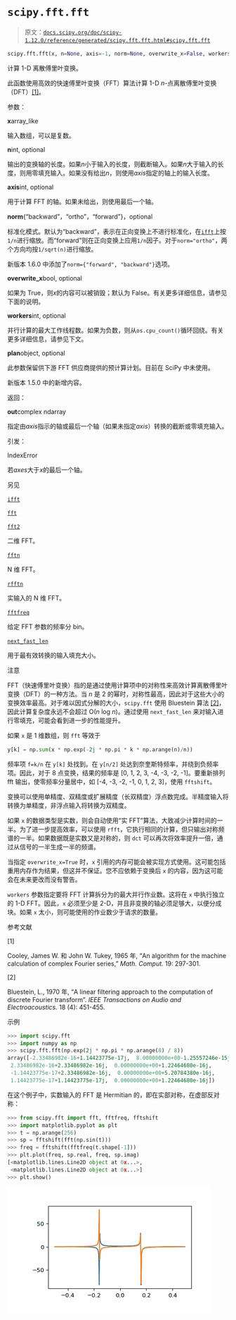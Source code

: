 # `scipy.fft.fft`

> 原文：[`docs.scipy.org/doc/scipy-1.12.0/reference/generated/scipy.fft.fft.html#scipy.fft.fft`](https://docs.scipy.org/doc/scipy-1.12.0/reference/generated/scipy.fft.fft.html#scipy.fft.fft)

```py
scipy.fft.fft(x, n=None, axis=-1, norm=None, overwrite_x=False, workers=None, *, plan=None)
```

计算 1-D 离散傅里叶变换。

此函数使用高效的快速傅里叶变换（FFT）算法计算 1-D *n*-点离散傅里叶变换（DFT）[[1]](#r33a4a1a5944b-1)。

参数：

**x**array_like

输入数组，可以是复数。

**n**int, optional

输出的变换轴的长度。如果*n*小于输入的长度，则截断输入。如果*n*大于输入的长度，则用零填充输入。如果没有给出*n*，则使用*axis*指定的轴上的输入长度。

**axis**int, optional

用于计算 FFT 的轴。如果未给出，则使用最后一个轴。

**norm**{“backward”，“ortho”，“forward”}，optional

标准化模式。默认为“backward”，表示在正向变换上不进行标准化，在[`ifft`](https://docs.scipy.org/doc/scipy-1.12.0/reference/generated/scipy.fft.ifft.html#scipy.fft.ifft "scipy.fft.ifft")上按`1/n`进行缩放。而“forward”则在正向变换上应用`1/n`因子。对于`norm="ortho"`，两个方向均按`1/sqrt(n)`进行缩放。

新版本 1.6.0 中添加了`norm={"forward", "backward"}`选项。

**overwrite_x**bool, optional

如果为 True，则*x*的内容可以被销毁；默认为 False。有关更多详细信息，请参见下面的说明。

**workers**int, optional

并行计算的最大工作线程数。如果为负数，则从`os.cpu_count()`循环回绕。有关更多详细信息，请参见下文。

**plan**object, optional

此参数保留供下游 FFT 供应商提供的预计算计划。目前在 SciPy 中未使用。

新版本 1.5.0 中的新增内容。

返回：

**out**complex ndarray

指定由*axis*指示的轴或最后一个轴（如果未指定*axis*）转换的截断或零填充输入。

引发：

IndexError

若*axes*大于*x*的最后一个轴。

另见

[`ifft`](https://docs.scipy.org/doc/scipy-1.12.0/reference/generated/scipy.fft.ifft.html#scipy.fft.ifft "scipy.fft.ifft")

[`fft`](https://docs.scipy.org/doc/scipy-1.12.0/reference/generated/scipy.fft.fft.html#scipy.fft.fft)

[`fft2`](https://docs.scipy.org/doc/scipy-1.12.0/reference/generated/scipy.fft.fft2.html#scipy.fft.fft2 "scipy.fft.fft2")

二维 FFT。

[`fftn`](https://docs.scipy.org/doc/scipy-1.12.0/reference/generated/scipy.fft.fftn.html#scipy.fft.fftn "scipy.fft.fftn")

N 维 FFT。

[`rfftn`](https://docs.scipy.org/doc/scipy-1.12.0/reference/generated/scipy.fft.rfftn.html#scipy.fft.rfftn "scipy.fft.rfftn")

实输入的 N 维 FFT。

[`fftfreq`](https://docs.scipy.org/doc/scipy-1.12.0/reference/generated/scipy.fft.fftfreq.html#scipy.fft.fftfreq "scipy.fft.fftfreq")

给定 FFT 参数的频率分 bin。

[`next_fast_len`](https://docs.scipy.org/doc/scipy-1.12.0/reference/generated/scipy.fft.next_fast_len.html#scipy.fft.next_fast_len "scipy.fft.next_fast_len")

用于最有效转换的输入填充大小。

注意

FFT（快速傅里叶变换）指的是通过使用计算项中的对称性来高效计算离散傅里叶变换（DFT）的一种方法。当 *n* 是 2 的幂时，对称性最高，因此对于这些大小的变换效率最高。对于难以因式分解的大小，`scipy.fft` 使用 Bluestein 算法 [[2]](#r33a4a1a5944b-2)，因此计算复杂度永远不会超过 O(*n* log *n*)。通过使用 `next_fast_len` 来对输入进行零填充，可能会看到进一步的性能提升。

如果 `x` 是 1 维数组，则 `fft` 等效于

```py
y[k] = np.sum(x * np.exp(-2j * np.pi * k * np.arange(n)/n)) 
```

频率项 `f=k/n` 在 `y[k]` 处找到。在 `y[n/2]` 处达到奈奎斯特频率，并绕到负频率项。因此，对于 8 点变换，结果的频率是 [0, 1, 2, 3, -4, -3, -2, -1]。要重新排列 fft 输出，使零频率分量居中，如 [-4, -3, -2, -1, 0, 1, 2, 3]，使用 `fftshift`。

变换可以使用单精度、双精度或扩展精度（长双精度）浮点数完成。半精度输入将转换为单精度，非浮点输入将转换为双精度。

如果 `x` 的数据类型是实数，则会自动使用“实 FFT”算法，大致减少计算时间的一半。为了进一步提高效率，可以使用 `rfft`，它执行相同的计算，但只输出对称频谱的一半。如果数据既是实数又是对称的，则 `dct` 可以再次将效率提升一倍，通过从信号的一半生成一半的频谱。

当指定 `overwrite_x=True` 时，`x` 引用的内存可能会被实现方式使用。这可能包括重用内存作为结果，但这并不保证。您不应依赖于变换后 `x` 的内容，因为这可能会在未来更改而没有警告。

`workers` 参数指定要将 FFT 计算拆分为的最大并行作业数。这将在 `x` 中执行独立的 1-D FFT。因此，`x` 必须至少是 2-D，并且非变换的轴必须足够大，以便分成块。如果 `x` 太小，则可能使用的作业数少于请求的数量。

参考文献

[1]

Cooley, James W. 和 John W. Tukey, 1965 年, “An algorithm for the machine calculation of complex Fourier series,” *Math. Comput.* 19: 297-301.

[2]

Bluestein, L., 1970 年, “A linear filtering approach to the computation of discrete Fourier transform”. *IEEE Transactions on Audio and Electroacoustics.* 18 (4): 451-455.

示例

```py
>>> import scipy.fft
>>> import numpy as np
>>> scipy.fft.fft(np.exp(2j * np.pi * np.arange(8) / 8))
array([-2.33486982e-16+1.14423775e-17j,  8.00000000e+00-1.25557246e-15j,
 2.33486982e-16+2.33486982e-16j,  0.00000000e+00+1.22464680e-16j,
 -1.14423775e-17+2.33486982e-16j,  0.00000000e+00+5.20784380e-16j,
 1.14423775e-17+1.14423775e-17j,  0.00000000e+00+1.22464680e-16j]) 
```

在这个例子中，实数输入的 FFT 是 Hermitian 的，即在实部对称，在虚部反对称：

```py
>>> from scipy.fft import fft, fftfreq, fftshift
>>> import matplotlib.pyplot as plt
>>> t = np.arange(256)
>>> sp = fftshift(fft(np.sin(t)))
>>> freq = fftshift(fftfreq(t.shape[-1]))
>>> plt.plot(freq, sp.real, freq, sp.imag)
[<matplotlib.lines.Line2D object at 0x...>,
 <matplotlib.lines.Line2D object at 0x...>]
>>> plt.show() 
```

![../../_images/scipy-fft-fft-1.png](img/804529bc158e9d5b55381632892c2333.png)
